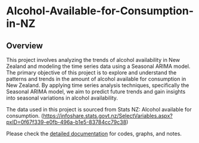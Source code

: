 # Alcohol-Available-for-Consumption-in-NZ
## Overview
This project involves analyzing the trends of alcohol availability in New Zealand and modeling the time series data using a Seasonal ARIMA model.
The primary objective of this project is to explore and understand the patterns and trends in the amount of alcohol available for consumption in New Zealand. By applying time series analysis techniques, specifically the Seasonal ARIMA model, we aim to predict future trends and gain insights into seasonal variations in alcohol availability.

The data used in this project is sourced from Stats NZ: Alcohol available for consumption. (https://infoshare.stats.govt.nz/SelectVariables.aspx?pxID=0f67f339-e0fb-496a-b1e5-83784cc79c38)

Please check the <a href="https://github.com/Aimee-Iwashita/Alcohol-Available-for-Consumption-in-NZ/blob/main/DOCUMENTATION.md">detailed documentation</a> for codes, graphs, and notes.
